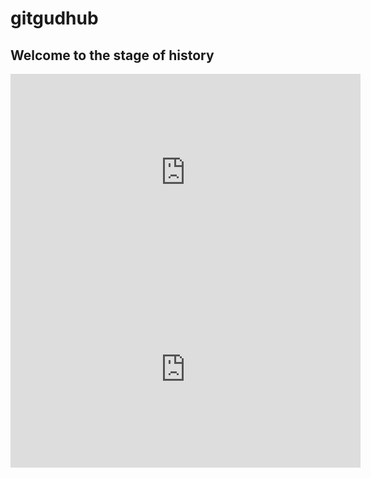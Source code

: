 # gitgudhub

## Welcome to the stage of history

<iframe width="560" height="315" src="https://www.youtube.com/embed/uURB-vo9rZ4?start=60" frameborder="0" allow="accelerometer; &autoplay=1; clipboard-write; encrypted-media; gyroscope; picture-in-picture" allowfullscreen></iframe>

<iframe width="560" height="315" src="https://www.youtube.com/embed/sbbkEcgBIeg" frameborder="0" allow="accelerometer; autoplay; clipboard-write; encrypted-media; gyroscope; picture-in-picture" allowfullscreen></iframe>

